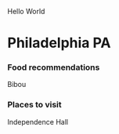 

Hello World

# Philadelphia PA

### Food recommendations

Bibou


### Places to visit

Independence Hall